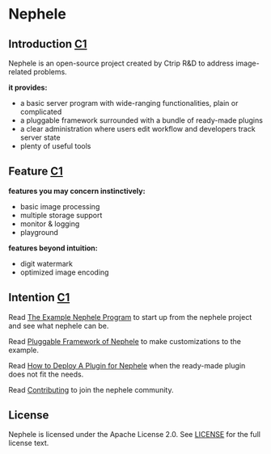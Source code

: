 # Nephele

## Introduction [C1](https://github.com/ctripcorp/nephele/blob/master/docs/cn/REQUIREMENT_CLASS.md)

Nephele is an open-source project created by Ctrip R&D to address image-related problems.

**it provides:**

  * a basic server program with wide-ranging functionalities, plain or complicated
  * a pluggable framework surrounded with a bundle of ready-made plugins
  * a clear administration where users edit workflow and developers track server state
  * plenty of useful tools

## Feature [C1](https://github.com/ctripcorp/nephele/blob/master/docs/cn/REQUIREMENT_CLASS.md)

**features you may concern instinctively:**

  * basic image processing
  * multiple storage support
  * monitor & logging
  * playground

**features beyond intuition:**

  * digit watermark
  * optimized image encoding
  	  	
## Intention [C1](https://github.com/ctripcorp/nephele/blob/master/docs/cn/REQUIREMENT_CLASS.md)

  Read [The Example Nephele Program]() to start up from the nephele project and see what nephele can be.

  Read [Pluggable Framework of Nephele]() to make customizations to the example.

  Read [How to Deploy A Plugin for Nephele]() when the ready-made plugin does not fit the needs.

  Read [Contributing]() to join the nephele community.

## License

  Nephele is licensed under the Apache License 2.0. See [LICENSE](https://github.com/ctripcorp/nephele/blob/master/LICENSE) for the full license text.

  	
  	
  	
